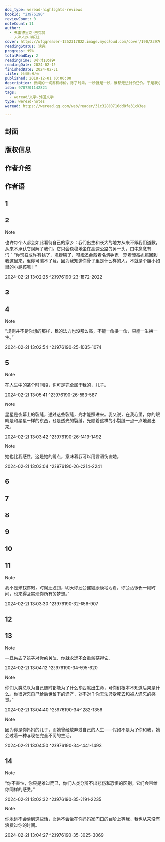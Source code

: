 ```yaml
---
doc_type: weread-highlights-reviews
bookId: "23976190"
reviewCount: 0
noteCount: 11
author:
  - 弗雷德里克·巴克曼
  - 天津人民出版社
cover: https://wfqqreader-1252317822.image.myqcloud.com/cover/190/23976190/t7_23976190.jpg
readingStatus: 读完
progress: 99%
totalReadDay: 2
readingTime: 0小时10分钟
readingDate: 2024-02-19
finishedDate: 2024-02-21
title: 时间的礼物
published: 2018-12-01 00:00:00
description: 世间的一切都有标价，除了时间，一秒就是一秒，谁都无法讨价还价。于是我总在出差，把生命中的每分每秒都贡献给工作，因为我坚信创造财富才是时间的正经归宿。45岁时，我成为一个有事业和资本的成功人士，但妻子和儿子离开了我。癌症将我送进医院，一周前，我认识了隔壁病房的五岁女孩。她用蜡笔给椅子涂颜色，用牛奶盒做恐龙、给兔子玩偶讲故事，都是为了安慰妈妈和来看望她的人不要难过。死亡一天天临近，女孩却一如既往期待妈妈讲睡前故事，期待上学，期待着明年的生日会。她偷偷告诉我，穿白大褂的外星人会来治好她的病。她让我想起自己的儿子，以及那些我没有为他做的事情。死神要来带走女孩的那天晚上，我的心像被撕开了一个大口子，我向死神提出用我的命换女孩的命，但死神还要求抹去我在世间的一切痕迹。过去的45年，从父母的儿子，到儿子的父亲，我是如何度过的？一次对过往的清算，让我终于明白时间究竟意味着什么。
isbn: 9787201142821
tags:
  - weread/文学-外国文学
type: weread-notes
weread: https://weread.qq.com/web/reader/31c32880716dd8fe31cb3ee

---
```



## 封面

## 版权信息

## 作者介绍

## 作者语

## 1

## 2

> [!NOTE] 
> 也许每个人都会如此看待自己的家乡：我们出生和长大的地方从来不跟我们道歉，从来不承认它误解了我们。它只会稳稳地坐在高速公路的另一头，口中念念有词：“你现在或许有钱了，翅膀硬了，可能还会戴着名贵手表、穿着漂亮衣服回到我这里来，但你可骗不了我，因为我知道你骨子里是什么样的人，不就是个胆小如鼠的小屁孩嘛！”
> 
> 2024-02-21 13:02:25 ^23976190-23-1872-2022

## 3

## 4

> [!NOTE] 
> “规则并不是你想的那样，我的法力也没那么高，不能一命换一命，只能一生换一生。”
> 
> 2024-02-21 13:02:54 ^23976190-25-1035-1074

## 5

> [!NOTE] 
> 在人生中的某个时间段，你可是完全属于我的，儿子。
> 
> 2024-02-21 13:05:41 ^23976190-26-563-587

> [!NOTE] 
> 星星是夜幕上的裂缝，透过这些裂缝，光才能照进来。我又说，在我心里，你的眼睛是和星星一样的东西，也是透光的裂缝，光顺着这样的小裂缝一点一点地漏出来。
> 
> 2024-02-21 13:03:42 ^23976190-26-1419-1492

> [!NOTE] 
> 她也比我感性，这是她的弱点，意味着我可以用言语伤害她。
> 
> 2024-02-21 13:03:04 ^23976190-26-2214-2241

## 6

## 7

## 8

## 9

## 10

## 11

> [!NOTE] 
> 我不是来找你的，时候还没到，明天你还会健健康康地活着，你会活很长一段时间，也来得及实现你所有的梦想。”
> 
> 2024-02-21 13:03:30 ^23976190-32-856-907

## 12

## 13

> [!NOTE] 
> 一旦失去了孩子对你的关注，你就永远不会重新获得它。
> 
> 2024-02-21 13:04:12 ^23976190-34-595-620

> [!NOTE] 
> 你们人类总以为自己随时都能为了什么东西献出生命，可你们根本不知道后果是什么。你很迷恋自己给后世留下的遗产，对不对？你无法忍受死去和被人遗忘的感觉。”
> 
> 2024-02-21 13:04:40 ^23976190-34-1282-1356

> [!NOTE] 
> 因为你是你妈妈的儿子，而她曾经放弃过自己的人生——假如不是为了你和我，她会过着一种与现在完全不同的生活。
> 
> 2024-02-21 13:04:50 ^23976190-34-1441-1493

## 14

> [!NOTE] 
> “你不害怕，你只是难过而已，你们人类分辨不出悲伤和恐惧的区别，它们会带给你同样的感受。”
> 
> 2024-02-21 13:02:32 ^23976190-35-2191-2235

> [!NOTE] 
> 你永远不会读到这些话，永远不会坐在你妈妈家门口的台阶上等我，我也从来没有浪费过你的时间。
> 
> 2024-02-21 13:04:27 ^23976190-35-3025-3069

